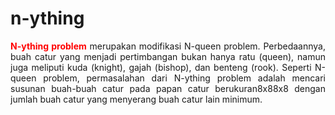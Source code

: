 # n-ything

<div style="text-align : justify">
<b style="color : red">N-ything problem</b> merupakan modifikasi N-queen problem. Perbedaannya, buah catur yang menjadi pertimbangan bukan hanya ratu (queen), namun juga meliputi kuda (knight), gajah (bishop), dan benteng (rook). Seperti N-queen problem, permasalahan dari N-ything problem adalah mencari susunan buah-buah catur pada papan catur berukuran8x88x8 dengan jumlah buah catur yang menyerang buah catur lain minimum.
</div>
